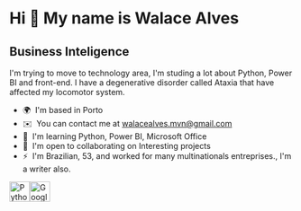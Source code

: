 Hi 👋 My name is Walace Alves
=============================

Business Inteligence
----------------------

I'm trying to move to technology area, I'm studing a lot about Python, Power BI and front-end. I have a degenerative disorder called Ataxia that have affected my locomotor system.

*   🌍  I'm based in Porto
*   ✉️  You can contact me at [walacealves.mvn@gmail.com](mailto:walacealves.mvn@gmail.com)
*   🧠  I'm learning Python, Power BI, Microsoft Office
*   🤝  I'm open to collaborating on Interesting projects
*   ⚡  I'm Brazilian, 53, and worked for many multinationals entreprises., I'm a writer also.
<p align="left">
<a href="https://www.python.org/" target="_blank" rel="noreferrer"><img src="https://raw.githubusercontent.com/danielcranney/readme-generator/main/public/icons/skills/python-colored.svg" width="36" height="36" alt="Python" /></a><a href="https://cloud.google.com/" target="_blank" rel="noreferrer"><img src="https://raw.githubusercontent.com/danielcranney/readme-generator/main/public/icons/skills/googlecloud-colored.svg" width="36" height="36" alt="Google Cloud" /></a>
